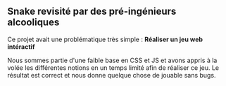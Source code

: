 ## Snake revisité par des pré-ingénieurs alcooliques

Ce projet avait une problématique très simple :
**Réaliser un jeu web intéractif**

Nous sommes partie d'une faible base en CSS et JS et avons appris à la volée les différentes notions en un temps limité afin de réaliser ce jeu.
Le résultat est correct et nous donne quelque chose de jouable sans bugs.
